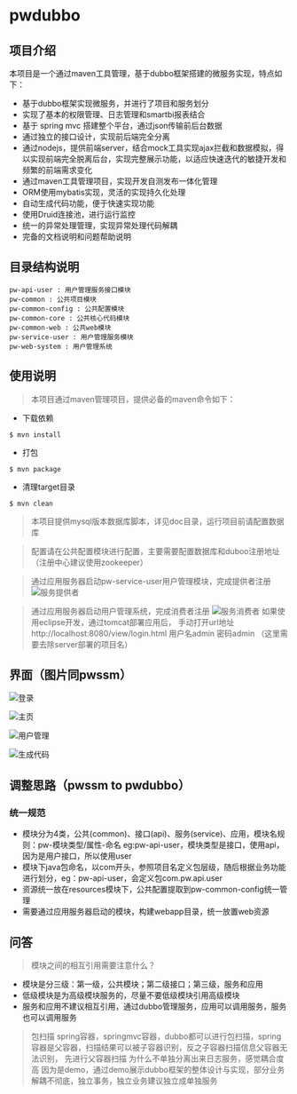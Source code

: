 # pwdubbo

## 项目介绍
本项目是一个通过maven工具管理，基于dubbo框架搭建的微服务实现，特点如下：
- 基于dubbo框架实现微服务，并进行了项目和服务划分
- 实现了基本的权限管理、日志管理和smartbi报表结合
- 基于 spring mvc 搭建整个平台，通过json传输前后台数据
- 通过独立的接口设计，实现前后端完全分离
- 通过nodejs，提供前端server，结合mock工具实现ajax拦截和数据模拟，得以实现前端完全脱离后台，实现完整展示功能，以适应快速迭代的敏捷开发和频繁的前端需求变化
- 通过maven工具管理项目，实现开发自测发布一体化管理
- ORM使用mybatis实现，灵活的实现持久化处理
- 自动生成代码功能，便于快速实现功能
- 使用Druid连接池，进行运行监控
- 统一的异常处理管理，实现异常处理代码解耦
- 完备的文档说明和问题帮助说明

## 目录结构说明

```
pw-api-user : 用户管理服务接口模块
pw-common : 公共项目模块
pw-common-config : 公共配置模块
pw-common-core : 公共核心代码模块
pw-common-web : 公共web模块
pw-service-user : 用户管理服务模块
pw-web-system : 用户管理系统
```

## 使用说明
> 本项目通过maven管理项目，提供必备的maven命令如下：
- 下载依赖
```
$ mvn install
```
- 打包
```
$ mvn package
```
- 清理target目录
```
$ mvn clean
```
> 本项目提供mysql版本数据库脚本，详见doc目录，运行项目前请配置数据库

> 配置请在公共配置模块进行配置，主要需要配置数据库和duboo注册地址（注册中心建议使用zookeeper）

> 通过应用服务器启动pw-service-user用户管理模块，完成提供者注册
![服务提供者](https://github.com/superliu213/resources/blob/master/images/pwdubbo/%E6%9C%8D%E5%8A%A1%E6%8F%90%E4%BE%9B%E8%80%85.png)

> 通过应用服务器启动用户管理系统，完成消费者注册
![服务消费者](https://github.com/superliu213/resources/blob/master/images/pwdubbo/%E6%9C%8D%E5%8A%A1%E6%B6%88%E8%B4%B9%E8%80%85.png)
如果使用eclipse开发，通过tomcat部署应用后，
手动打开url地址 http://localhost:8080/view/login.html
用户名admin 密码admin
（这里需要去除server部署的项目名）

## 界面（图片同pwssm）
![登录](https://github.com/superliu213/resources/blob/master/images/pwssm/%E7%99%BB%E5%BD%95.png)

![主页](https://github.com/superliu213/resources/blob/master/images/pwssm/%E4%B8%BB%E9%A1%B5.png)

![用户管理](https://github.com/superliu213/resources/blob/master/images/pwssm/%E7%94%A8%E6%88%B7%E7%AE%A1%E7%90%86.png)

![生成代码](https://github.com/superliu213/resources/blob/master/images/pwssm/%E7%94%9F%E6%88%90%E4%BB%A3%E7%A0%81.png)

## 调整思路（pwssm to pwdubbo）
### 统一规范
- 模块分为4类，公共(common)、接口(api)、服务(service)、应用，模块名规则：pw-模块类型/属性-命名
  eg:pw-api-user，模块类型是接口，使用api，因为是用户接口，所以使用user
- 模块下java包命名，以com开头，参照项目名定义包层级，随后根据业务功能进行划分，eg：pw-api-user，会定义包com.pw.api.user
- 资源统一放在resources模块下，公共配置提取到pw-common-config统一管理
- 需要通过应用服务器启动的模块，构建webapp目录，统一放置web资源

## 问答
> 模块之间的相互引用需要注意什么？
  - 模块是分三级：第一级，公共模块；第二级接口；第三级，服务和应用
  - 低级模块是为高级模块服务的，尽量不要低级模块引用高级模块
  - 服务和应用不建议相互引用，通过dubbo管理服务，应用可以调用服务，服务也可以调用服务
> 包扫描
  spring容器，springmvc容器，dubbo都可以进行包扫描，spring容器是父容器，扫描结果可以被子容器识别，反之子容器扫描信息父容器无法识别，
  先进行父容器扫描
> 为什么不单独分离出来日志服务，感觉耦合度高
  因为是demo，通过demo展示dubbo框架的整体设计与实现，部分业务解耦不彻底，独立事务，独立业务建议独立成单独服务